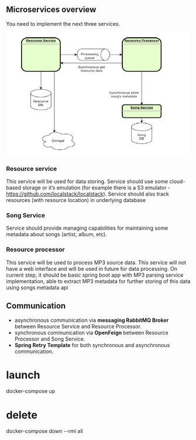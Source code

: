 ## Microservices overview
You need to implement the next three services.

![img.png](img.png)
### Resource service
This service will be used for data storing. Service should use some cloud-based storage or it’s emulation (for
example there is a S3 emulator - https://github.com/localstack/localstack).
Service should also track resources (with resource location) in underlying database

### Song Service
Service should provide managing capabilities for maintaining some metadata about songs (artist, album, etc).

### Resource processor
This service will be used to process MP3 source data.
This service will not have a web interface and will be used in future for data processing.
On current step, it should be basic spring boot app with MP3 parsing service implementation, able to extract
MP3 metadata for further storing of this data using songs metadata api

## Communication
- asynchronous communication via **messaging RabbitMQ Broker** between Resource Service and Resource Processor.
- synchronous communication via **OpenFeign** between Resource Processor and Song Service.
- **Spring Retry Template** for both synchronous and asynchronous communication.

# launch
docker-compose up

# delete
docker-compose down --rmi all